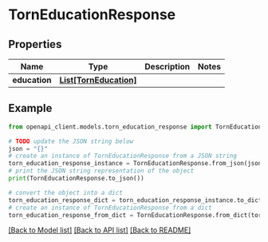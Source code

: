 # TornEducationResponse


## Properties

Name | Type | Description | Notes
------------ | ------------- | ------------- | -------------
**education** | [**List[TornEducation]**](TornEducation.md) |  | 

## Example

```python
from openapi_client.models.torn_education_response import TornEducationResponse

# TODO update the JSON string below
json = "{}"
# create an instance of TornEducationResponse from a JSON string
torn_education_response_instance = TornEducationResponse.from_json(json)
# print the JSON string representation of the object
print(TornEducationResponse.to_json())

# convert the object into a dict
torn_education_response_dict = torn_education_response_instance.to_dict()
# create an instance of TornEducationResponse from a dict
torn_education_response_from_dict = TornEducationResponse.from_dict(torn_education_response_dict)
```
[[Back to Model list]](../README.md#documentation-for-models) [[Back to API list]](../README.md#documentation-for-api-endpoints) [[Back to README]](../README.md)



